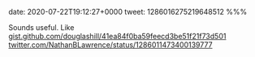 date: 2020-07-22T19:12:27+0000
tweet: 1286016275219648512
%%%

Sounds useful. Like [gist.github.com/douglashill/41ea84f0ba59feecd3be51f21f73d501](https://gist.github.com/douglashill/41ea84f0ba59feecd3be51f21f73d501) [twitter.com/NathanBLawrence/status/1286011473400139777](https://twitter.com/NathanBLawrence/status/1286011473400139777)
